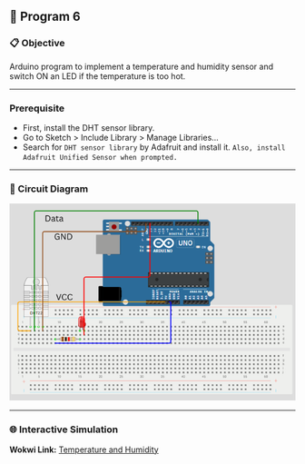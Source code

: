 ## 🚀 Program 6

### 📋 Objective
Arduino program to implement a temperature and humidity sensor and switch ON an LED if the temperature is too hot.

---

### Prerequisite

- First, install the DHT sensor library.
- Go to Sketch > Include Library > Manage Libraries...
- Search for `DHT sensor library` by Adafruit and install it.
`Also, install Adafruit Unified Sensor when prompted.`

---

### 🔧 Circuit Diagram

![Temperature and Humidity](./Temperature%20and%20humidity.png)

---

### 🌐 Interactive Simulation

**Wokwi Link:** [Temperature and Humidity](https://wokwi.com/projects/434192522603539457)